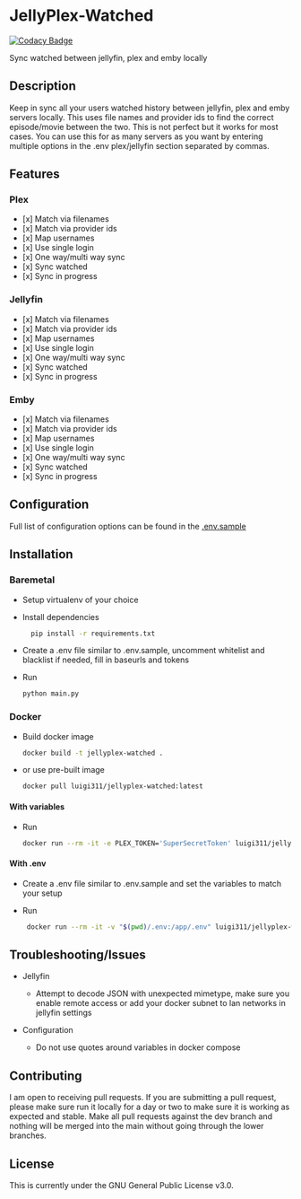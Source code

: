 # JellyPlex-Watched

[![Codacy Badge](https://app.codacy.com/project/badge/Grade/26b47c5db63942f28f02f207f692dc85)](https://www.codacy.com/gh/luigi311/JellyPlex-Watched/dashboard?utm_source=github.com&utm_medium=referral&utm_content=luigi311/JellyPlex-Watched&utm_campaign=Badge_Grade)

Sync watched between jellyfin, plex and emby locally

## Description

Keep in sync all your users watched history between jellyfin, plex and emby servers locally. This uses file names and provider ids to find the correct episode/movie between the two. This is not perfect but it works for most cases. You can use this for as many servers as you want by entering multiple options in the .env plex/jellyfin section separated by commas.

## Features

### Plex

- \[x] Match via filenames
- \[x] Match via provider ids
- \[x] Map usernames
- \[x] Use single login
- \[x] One way/multi way sync
- \[x] Sync watched
- \[x] Sync in progress

### Jellyfin

- \[x] Match via filenames
- \[x] Match via provider ids
- \[x] Map usernames
- \[x] Use single login
- \[x] One way/multi way sync
- \[x] Sync watched
- \[x] Sync in progress

### Emby

- \[x] Match via filenames
- \[x] Match via provider ids
- \[x] Map usernames
- \[x] Use single login
- \[x] One way/multi way sync
- \[x] Sync watched
- \[x] Sync in progress

## Configuration

Full list of configuration options can be found in the [.env.sample](.env.sample)

## Installation

### Baremetal

- Setup virtualenv of your choice

- Install dependencies

  ```bash
    pip install -r requirements.txt
  ```

- Create a .env file similar to .env.sample, uncomment whitelist and blacklist if needed, fill in baseurls and tokens

- Run

  ```bash
  python main.py
  ```

### Docker

- Build docker image

  ```bash
  docker build -t jellyplex-watched .
  ```

- or use pre-built image

  ```bash
  docker pull luigi311/jellyplex-watched:latest
  ```

#### With variables

- Run

  ```bash
  docker run --rm -it -e PLEX_TOKEN='SuperSecretToken' luigi311/jellyplex-watched:latest
  ```

#### With .env

- Create a .env file similar to .env.sample and set the variables to match your setup

- Run

  ```bash
   docker run --rm -it -v "$(pwd)/.env:/app/.env" luigi311/jellyplex-watched:latest
  ```

## Troubleshooting/Issues

- Jellyfin

  - Attempt to decode JSON with unexpected mimetype, make sure you enable remote access or add your docker subnet to lan networks in jellyfin settings

- Configuration
  - Do not use quotes around variables in docker compose

## Contributing

I am open to receiving pull requests. If you are submitting a pull request, please make sure run it locally for a day or two to make sure it is working as expected and stable. Make all pull requests against the dev branch and nothing will be merged into the main without going through the lower branches.

## License

This is currently under the GNU General Public License v3.0.
